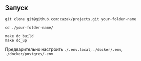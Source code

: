 ## Запуск

```shell
git clone git@github.com:cazak/projects.git your-folder-name

cd ./your-folder-name/

make dc_build
make dc_up
```

Предварительно настроить `./.env.local`, `./docker/.env`, `./docker/postgres/.env`
